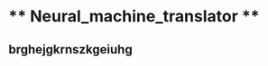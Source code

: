 #                                                               ** Neural_machine_translator **

## brghejgkrnszkgeiuhg


